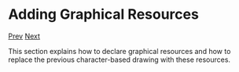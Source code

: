 # Adding Graphical Resources

[Prev]() [Next]()

This section explains how to declare graphical resources and how to replace the previous character-based drawing with these resources.
